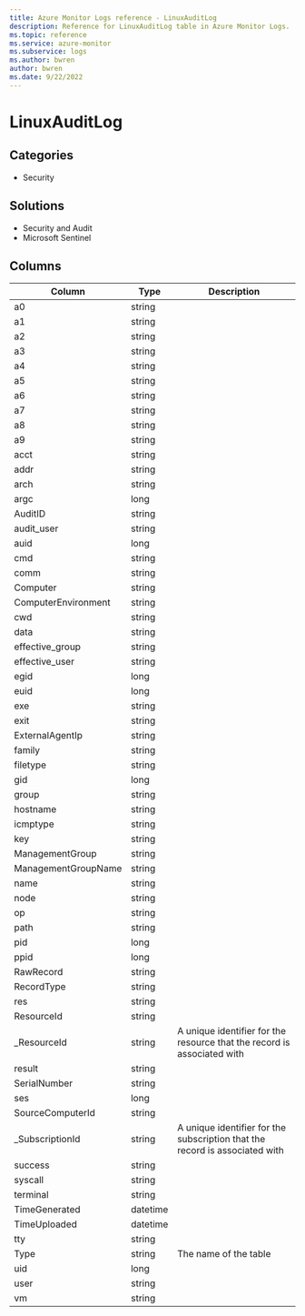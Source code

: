 ```yaml
---
title: Azure Monitor Logs reference - LinuxAuditLog
description: Reference for LinuxAuditLog table in Azure Monitor Logs.
ms.topic: reference
ms.service: azure-monitor
ms.subservice: logs
ms.author: bwren
author: bwren
ms.date: 9/22/2022
---
```


# LinuxAuditLog

 

## Categories

- Security
## Solutions

- Security and Audit
- Microsoft Sentinel




## Columns

| Column | Type | Description |
| --- | --- | --- |
| a0 | string |  |
| a1 | string |  |
| a2 | string |  |
| a3 | string |  |
| a4 | string |  |
| a5 | string |  |
| a6 | string |  |
| a7 | string |  |
| a8 | string |  |
| a9 | string |  |
| acct | string |  |
| addr | string |  |
| arch | string |  |
| argc | long |  |
| AuditID | string |  |
| audit_user | string |  |
| auid | long |  |
| cmd | string |  |
| comm | string |  |
| Computer | string |  |
| ComputerEnvironment | string |  |
| cwd | string |  |
| data | string |  |
| effective_group | string |  |
| effective_user | string |  |
| egid | long |  |
| euid | long |  |
| exe | string |  |
| exit | string |  |
| ExternalAgentIp | string |  |
| family | string |  |
| filetype | string |  |
| gid | long |  |
| group | string |  |
| hostname | string |  |
| icmptype | string |  |
| key | string |  |
| ManagementGroup | string |  |
| ManagementGroupName | string |  |
| name | string |  |
| node | string |  |
| op | string |  |
| path | string |  |
| pid | long |  |
| ppid | long |  |
| RawRecord | string |  |
| RecordType | string |  |
| res | string |  |
| ResourceId | string |  |
| _ResourceId | string | A unique identifier for the resource that the record is associated with |
| result | string |  |
| SerialNumber | string |  |
| ses | long |  |
| SourceComputerId | string |  |
| _SubscriptionId | string | A unique identifier for the subscription that the record is associated with |
| success | string |  |
| syscall | string |  |
| terminal | string |  |
| TimeGenerated | datetime |  |
| TimeUploaded | datetime |  |
| tty | string |  |
| Type | string | The name of the table |
| uid | long |  |
| user | string |  |
| vm | string |  |
